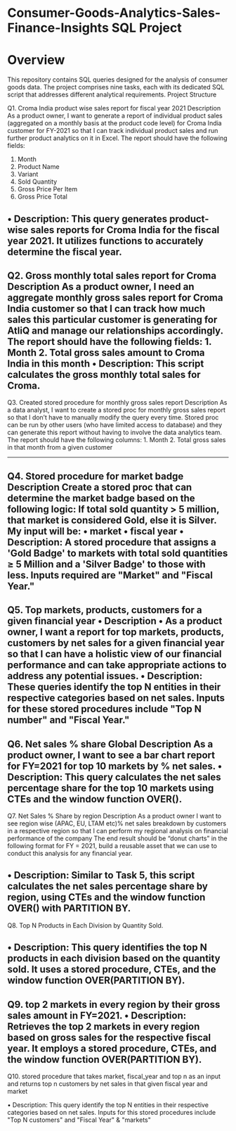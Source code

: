 # Consumer-Goods-Analytics-Sales-Finance-Insights SQL Project

Overview
=========================

This repository contains SQL queries designed for the analysis of consumer goods data. The project comprises nine tasks, each with its dedicated SQL script that addresses different analytical requirements.
Project Structure

   Q1. Croma India product wise sales report for fiscal year 2021
   Description
   As a product owner, I want to generate a report of individual product sales (aggregated on a monthly basis at the product code level) for Croma India customer for FY-2021 so that I can track individual product sales and run further product analytics on it in Excel.
   The report should have the following fields:
   1.	Month
   2.	Product Name
   3.	Variant
   4.	Sold Quantity
   5.	Gross Price Per Item
   6.	Gross Price Total

•	Description: This query generates product-wise sales reports for Croma India for the fiscal year 2021. It utilizes functions to accurately determine the fiscal year.
----------------------------------------------------------------------------------------------------------------------------------------------------------------------------------------------------------------------------------------
 Q2. Gross monthly total sales report for Croma
    Description
    As a product owner, I need an aggregate monthly gross sales report for Croma India customer so that I can track how much sales this particular customer is generating for AtliQ and manage our relationships accordingly.
    The report should have the following fields:
    1.	Month
    2.	Total gross sales amount to Croma India in this month
•	Description: This script calculates the gross monthly total sales for Croma.
------------------------------------------------------------------------------------------------------------------------------------------------------------------------------------------------------------------------------------------
   Q3. Created stored procedure for monthly gross sales report
     Description
     As a data analyst, I want to create a stored proc for monthly gross sales report so that I don’t have to manually modify the query every time. Stored proc can be run by other users (who have limited access to database) and they can generate this report without having to involve the 
       data analytics team.
      The report should have the following columns:
      1.	Month
      2.	Total gross sales in that month from a given customer
  
-----------------------------------------------------------------------------------------------------------------------------------------------------------------------------------------------------------------------------------------------------
 Q4. Stored procedure for market badge
Description
Create a stored proc that can determine the market badge based on the following logic:
If total sold quantity > 5 million, that market is considered Gold, else it is Silver.
My input will be:
  •	market
  •	fiscal year
•	Description: A stored procedure that assigns a 'Gold Badge' to markets with total sold quantities ≥ 5 Million and a 'Silver Badge' to those with less. Inputs required are "Market" and "Fiscal Year." 
-------------------------------------------------------------------------------------------------------------------------------------------------------------------------------------------------------------------------------------
 Q5. Top markets, products, customers for a given financial year
•	Description
   •	As a product owner, I want a report for top markets, products, customers by net sales for a given financial year so that I can have a holistic view of our financial performance and can take appropriate actions to address any potential issues.
•	Description: These queries identify the top N entities in their respective categories based on net sales. Inputs for these stored procedures include "Top N number" and "Fiscal Year."
------------------------------------------------------------------------------------------------------------------------------------------------------------------------------------------------------------------------------------------------
 Q6. Net sales % share Global
Description
As a product owner, I want to see a bar chart report for FY=2021 for top 10 markets by % net sales.
 •	Description: This query calculates the net sales percentage share for the top 10 markets using CTEs and the window function OVER().
-----------------------------------------------------------------------------------------------------------------------------------------------------------------------------------------------------------------------------------
Q7. Net Sales % Share by region 
 Description
  As a product owner I want to see region wise (APAC, EU, LTAM etc)% net sales breakdown by customers in a respective region so that I can perform my regional analysis on financial performance of the company 
The end result should be “donut charts” in the following format for FY = 2021, build a reusable asset that we can use to conduct this analysis for any financial year.

•	Description: Similar to Task 5, this script calculates the net sales percentage share by region, using CTEs and the window function OVER() with PARTITION BY.
---------------------------------------------------------------------------------------------------------------------------------------------------------------------------------------------------------------------------------------
 Q8. Top N Products in Each Division by Quantity Sold.
 
 •	Description: This query identifies the top N products in each division based on the quantity sold. It uses a stored procedure, CTEs, and the window function OVER(PARTITION BY).
-------------------------------------------------------------------------------------------------------------------------------------------------------------------------------------------------------------------------------------
   Q9. top 2 markets in every region by their gross sales amount 
          in FY=2021.
  •	Description: Retrieves the top 2 markets in every region based on gross sales for the respective fiscal year. It employs a stored procedure, CTEs, and the window function OVER(PARTITION BY).
----------------------------------------------------------------------------------------------------------------------------------------------------------------------------------------------------------------------------------------

Q10. stored procedure that takes market, fiscal_year and top n as an input and
          returns top n customers by net sales in that given fiscal year and market

•	Description: This query identify the top N entities in their respective categories based on net sales. Inputs for this  stored procedures include "Top N customers" and "Fiscal Year" & "markets"
